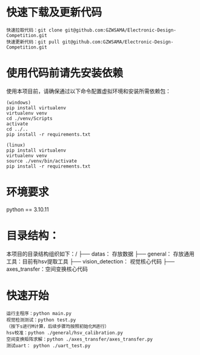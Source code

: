 # 快速下载及更新代码
```shell
快速拉取代码：git clone git@github.com:GZWSAMA/Electronic-Design-Competition.git
快速更新代码：git pull git@github.com:GZWSAMA/Electronic-Design-Competition.git
```

# 使用代码前请先安装依赖
使用本项目前，请确保通过以下命令配置虚拟环境和安装所需依赖包：
```shell
(windows)
pip install virtualenv
virtualenv venv
cd ./venv/Scripts
activate
cd ../..
pip install -r requirements.txt

(linux)
pip install virtualenv
virtualenv venv
source ./venv/bin/activate
pip install -r requirements.txt
```
# 环境要求
python == 3.10.11

# 目录结构：
本项目的目录结构组织如下：/
├── datas： 存放数据
├── general： 存放通用工具：目前有hsv提取工具
├── vision_detection： 视觉核心代码
├── axes_transfer：空间变换核心代码

# 快速开始
```shell
运行主程序：python main.py
视觉检测测试：python test.py
（按下s进行M计算，后续步骤均按照初始化M进行）
hsv校准：python ./general/hsv_calibration.py
空间变换矩阵求解：python ./axes_transfer/axes_transfer.py
测试uart： python ./uart_test.py
```